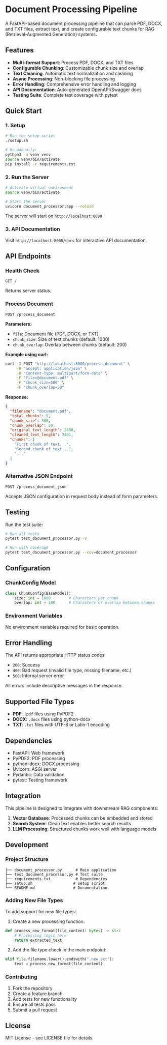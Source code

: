 # Document Processing Pipeline

A FastAPI-based document processing pipeline that can parse PDF, DOCX, and TXT files, extract text, and create configurable text chunks for RAG (Retrieval-Augmented Generation) systems.

## Features

- **Multi-format Support**: Process PDF, DOCX, and TXT files
- **Configurable Chunking**: Customizable chunk size and overlap
- **Text Cleaning**: Automatic text normalization and cleaning
- **Async Processing**: Non-blocking file processing
- **Error Handling**: Comprehensive error handling and logging
- **API Documentation**: Auto-generated OpenAPI/Swagger docs
- **Testing Suite**: Complete test coverage with pytest

## Quick Start

### 1. Setup

```bash
# Run the setup script
./setup.sh

# Or manually:
python3 -m venv venv
source venv/bin/activate
pip install -r requirements.txt
```

### 2. Run the Server

```bash
# Activate virtual environment
source venv/bin/activate

# Start the server
uvicorn document_processor:app --reload
```

The server will start on `http://localhost:8000`

### 3. API Documentation

Visit `http://localhost:8000/docs` for interactive API documentation.

## API Endpoints

### Health Check
```
GET /
```
Returns server status.

### Process Document
```
POST /process_document
```

**Parameters:**
- `file`: Document file (PDF, DOCX, or TXT)
- `chunk_size`: Size of text chunks (default: 1000)
- `chunk_overlap`: Overlap between chunks (default: 200)

**Example using curl:**
```bash
curl -X POST "http://localhost:8000/process_document" \
     -H "accept: application/json" \
     -H "Content-Type: multipart/form-data" \
     -F "file=@document.pdf" \
     -F "chunk_size=500" \
     -F "chunk_overlap=50"
```

**Response:**
```json
{
  "filename": "document.pdf",
  "total_chunks": 5,
  "chunk_size": 500,
  "chunk_overlap": 50,
  "original_text_length": 2458,
  "cleaned_text_length": 2401,
  "chunks": [
    "First chunk of text...",
    "Second chunk of text...",
    "..."
  ]
}
```

### Alternative JSON Endpoint
```
POST /process_document_json
```
Accepts JSON configuration in request body instead of form parameters.

## Testing

Run the test suite:

```bash
# Run all tests
pytest test_document_processor.py -v

# Run with coverage
pytest test_document_processor.py --cov=document_processor
```

## Configuration

### ChunkConfig Model

```python
class ChunkConfig(BaseModel):
    size: int = 1000        # Characters per chunk
    overlap: int = 200      # Characters of overlap between chunks
```

### Environment Variables

No environment variables required for basic operation.

## Error Handling

The API returns appropriate HTTP status codes:

- `200`: Success
- `400`: Bad request (invalid file type, missing filename, etc.)
- `500`: Internal server error

All errors include descriptive messages in the response.

## Supported File Types

- **PDF**: `.pdf` files using PyPDF2
- **DOCX**: `.docx` files using python-docx
- **TXT**: `.txt` files with UTF-8 or Latin-1 encoding

## Dependencies

- FastAPI: Web framework
- PyPDF2: PDF processing
- python-docx: DOCX processing
- Uvicorn: ASGI server
- Pydantic: Data validation
- pytest: Testing framework

## Integration

This pipeline is designed to integrate with downstream RAG components:

1. **Vector Database**: Processed chunks can be embedded and stored
2. **Search System**: Clean text enables better search results
3. **LLM Processing**: Structured chunks work well with language models

## Development

### Project Structure
```
├── document_processor.py      # Main application
├── test_document_processor.py # Test suite
├── requirements.txt           # Dependencies
├── setup.sh                  # Setup script
└── README.md                 # Documentation
```

### Adding New File Types

To add support for new file types:

1. Create a new processing function:
```python
def process_new_format(file_content: bytes) -> str:
    # Processing logic here
    return extracted_text
```

2. Add the file type check in the main endpoint:
```python
elif file.filename.lower().endswith(".new_ext"):
    text = process_new_format(file_content)
```

### Contributing

1. Fork the repository
2. Create a feature branch
3. Add tests for new functionality
4. Ensure all tests pass
5. Submit a pull request

## License

MIT License - see LICENSE file for details.
